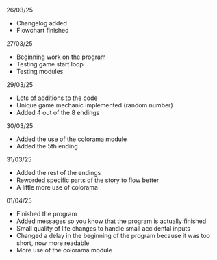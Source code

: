 26/03/25
- Changelog added
- Flowchart finished

27/03/25
- Beginning work on the program
- Testing game start loop
- Testing modules

29/03/25
- Lots of additions to the code
- Unique game mechanic implemented (random number)
- Added 4 out of the 8 endings

30/03/25
- Added the use of the colorama module
- Added the 5th ending

31/03/25
- Added the rest of the endings
- Reworded specific parts of the story to flow better
- A little more use of colorama

01/04/25
- Finished the program
- Added messages so you know that the program is actually finished
- Small quality of life changes to handle small accidental inputs
- Changed a delay in the beginning of the program because it was too short, now more readable
- More use of the colorama module
